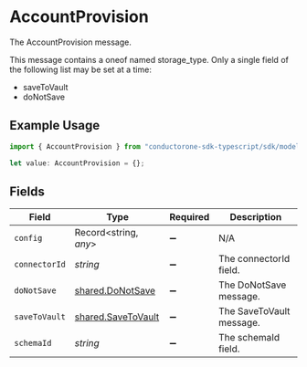 # AccountProvision

The AccountProvision message.

This message contains a oneof named storage_type. Only a single field of the following list may be set at a time:
  - saveToVault
  - doNotSave


## Example Usage

```typescript
import { AccountProvision } from "conductorone-sdk-typescript/sdk/models/shared";

let value: AccountProvision = {};
```

## Fields

| Field                                                           | Type                                                            | Required                                                        | Description                                                     |
| --------------------------------------------------------------- | --------------------------------------------------------------- | --------------------------------------------------------------- | --------------------------------------------------------------- |
| `config`                                                        | Record<string, *any*>                                           | :heavy_minus_sign:                                              | N/A                                                             |
| `connectorId`                                                   | *string*                                                        | :heavy_minus_sign:                                              | The connectorId field.                                          |
| `doNotSave`                                                     | [shared.DoNotSave](../../../sdk/models/shared/donotsave.md)     | :heavy_minus_sign:                                              | The DoNotSave message.                                          |
| `saveToVault`                                                   | [shared.SaveToVault](../../../sdk/models/shared/savetovault.md) | :heavy_minus_sign:                                              | The SaveToVault message.                                        |
| `schemaId`                                                      | *string*                                                        | :heavy_minus_sign:                                              | The schemaId field.                                             |